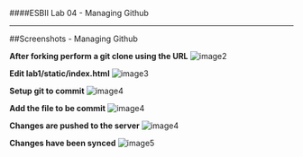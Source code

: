 ####ESBII Lab 04 - Managing Github


---------------------------------------------------------

##Screenshots - Managing Github 


**After forking perform a git clone using the URL**
![image2](https://scontent-sin1-1.xx.fbcdn.net/hphotos-xpf1/v/t1.0-9/11811495_1093963480614641_6789284863992505116_n.jpg?oh=170405019a65dc3d2b02858f045942f4&oe=5615BF04)

**Edit lab1/static/index.html**
![image3](https://fbcdn-sphotos-g-a.akamaihd.net/hphotos-ak-xtp1/v/t1.0-9/p206x206/11800037_1093963483947974_3028426491326452499_n.jpg?oh=13f74bf7d8a0e81f5135961e5bb3bef4&oe=56481B22&__gda__=1448032775_321582c3253dcbf5efa56c1acb56fb65)

**Setup git to commit**
![image4](https://scontent-sin1-1.xx.fbcdn.net/hphotos-xfa1/v/t1.0-9/11781842_1093963510614638_3434092153896531683_n.jpg?oh=aad237ce957791c75401ab0199c73c7d&oe=565A202D)

**Add the file to be commit**
![image4](https://scontent-sin1-1.xx.fbcdn.net/hphotos-xap1/v/t1.0-9/11222171_1093963527281303_8289231019002125259_n.jpg?oh=c1ae9971af21f9abd54039e477177dc1&oe=56418C7E)

**Changes are pushed to the server**
![image4](https://scontent-sin1-1.xx.fbcdn.net/hphotos-xpt1/v/t1.0-9/11206099_1093963567281299_5630682410312135904_n.jpg?oh=69e052c51594f65cb07947ab6137f1bb&oe=56580F9F)

**Changes have been synced**
![image5](https://fbcdn-sphotos-f-a.akamaihd.net/hphotos-ak-xtp1/v/t1.0-9/11248068_1093963580614631_3789435059806536725_n.jpg?oh=2addb317e1408926cb4a669aa13d9ab5&oe=5640568D&__gda__=1447923883_ee0db9fa698a7803c80a069f23b425c8)



